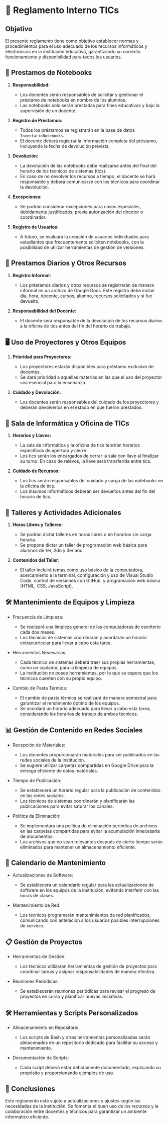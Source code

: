 # 📂 Reglamento Interno TICs

## Objetivo

El presente reglamento tiene como objetivo establecer normas y procedimientos para el uso adecuado de los recursos informáticos y electrónicos en la institución educativa, garantizando su correcto funcionamiento y disponibilidad para todos los usuarios.

## 📝 Prestamos de Notebooks

1. **Responsabilidad:**
   - Los docentes serán responsables de solicitar y gestionar el préstamo de notebooks en nombre de los alumnos.
   - Las notebooks solo serán prestadas para fines educativos y bajo la supervisión de un docente.

2. **Registro de Préstamos:**
   - Todos los préstamos se registrarán en la base de datos `InventarioNotebooks`.
   - El docente deberá registrar la información completa del préstamo, incluyendo la fecha de devolución prevista.

3. **Devolución:**
   - La devolución de las notebooks debe realizarse antes del final del horario de los técnicos de sistemas (tics).
   - En caso de no devolver los recursos a tiempo, el docente se hará responsable y deberá comunicarse con los técnicos para coordinar la devolución.

4. **Excepciones:**
   - Se podrán considerar excepciones para casos especiales, debidamente justificados, previa autorización del director o coordinador.

5. **Registro de Usuarios:**
   - A futuro, se evaluará la creación de usuarios individuales para estudiantes que frecuentemente soliciten notebooks, con la posibilidad de utilizar herramientas de gestión de versiones.

## 📆 Prestamos Diarios y Otros Recursos

1. **Registro Informal:**
   - Los préstamos diarios y otros recursos se registrarán de manera informal en un archivo de Google Docs. Este registro debe incluir día, hora, docente, cursos, alumno, recursos solicitados y si fue devuelto.

2. **Responsabilidad del Docente:**
   - El docente será responsable de la devolución de los recursos diarios a la oficina de tics antes del fin del horario de trabajo.

## 🖥 Uso de Proyectores y Otros Equipos

1. **Prioridad para Proyectores:**
   - Los proyectores estarán disponibles para préstamo exclusivo de docentes.
   - Se dará prioridad a aquellas materias en las que el uso del proyector sea esencial para la enseñanza.

2. **Cuidado y Devolución:**
   - Los docentes serán responsables del cuidado de los proyectores y deberán devolverlos en el estado en que fueron prestados.

## 🏫 Sala de Informática y Oficina de TICs

1. **Horarios y Llaves:**
   - La sala de informática y la oficina de tics tendrán horarios específicos de apertura y cierre.
   - Los tics serán los encargados de cerrar la sala con llave al finalizar su turno. En caso de relevos, la llave será transferida entre tics.

2. **Cuidado de Recursos:**
   - Los tics serán responsables del cuidado y carga de las notebooks en la oficina de tics.
   - Los insumos informáticos deberán ser devueltos antes del fin del horario de tics.

## 🚀 Talleres y Actividades Adicionales

1. **Horas Libres y Talleres:**
   - Se podrán dictar talleres en horas libres o en horarios sin carga horaria.
   - Se propone dictar un taller de programación web básica para alumnos de 1er, 2do y 3er año.

2. **Contenidos del Taller:**
   - El taller incluirá temas como uso básico de la computadora, acercamiento a la terminal, configuración y uso de Visual Studio Code, control de versiones con GitHub, y programación web básica (HTML, CSS, JavaScript).

## 🛠️ Mantenimiento de Equipos y Limpieza

- Frecuencia de Limpieza:
  - Se realizará una limpieza general de las computadoras de escritorio cada dos meses.
  - Los técnicos de sistemas coordinarán y acordarán un horario extracurricular para llevar a cabo esta tarea.

- Herramientas Necesarias:
  - Cada técnico de sistemas deberá traer sus propias herramientas, como un soplador, para la limpieza de equipos.
  - La institución no posee herramientas, por lo que se espera que los técnicos cuenten con su propio equipo.

- Cambio de Pasta Térmica:
  - El cambio de pasta térmica se realizará de manera semestral para garantizar el rendimiento óptimo de los equipos.
  - Se acordará un horario adecuado para llevar a cabo esta tarea, considerando los horarios de trabajo de ambos técnicos.

## 📊 Gestión de Contenido en Redes Sociales

- Recepción de Materiales:
  - Los docentes proporcionarán materiales para ser publicados en las redes sociales de la institución.
  - Se sugiere utilizar carpetas compartidas en Google Drive para la entrega eficiente de estos materiales.

- Tiempo de Publicación:
  - Se establecerá un horario regular para la publicación de contenidos en las redes sociales.
  - Los técnicos de sistemas coordinarán y planificarán las publicaciones para evitar saturar los canales.

- Política de Eliminación:
  - Se implementará una política de eliminación periódica de archivos en las carpetas compartidas para evitar la acumulación innecesaria de documentos.
  - Los archivos que no sean relevantes después de cierto tiempo serán eliminados para mantener un almacenamiento eficiente.

## 📅 Calendario de Mantenimiento

- Actualizaciones de Software:
  - Se establecerá un calendario regular para las actualizaciones de software en los equipos de la institución, evitando interferir con las horas de clases.

- Mantenimiento de Red:
  - Los técnicos programarán mantenimientos de red planificados, comunicando con antelación a los usuarios posibles interrupciones de servicio.

## 📋 Gestión de Proyectos

- Herramientas de Gestión:
  - Los técnicos utilizarán herramientas de gestión de proyectos para coordinar tareas y asignar responsabilidades de manera efectiva.

- Reuniones Periódicas:
  - Se establecerán reuniones periódicas para revisar el progreso de proyectos en curso y planificar nuevas iniciativas.

## 🛠️ Herramientas y Scripts Personalizados

- Almacenamiento en Repositorio:
  - Los scripts de Bash y otras herramientas personalizadas serán almacenados en un repositorio dedicado para facilitar su acceso y mantenimiento.

- Documentación de Scripts:
  - Cada script deberá estar debidamente documentado, explicando su propósito y proporcionando ejemplos de uso.

## 🎉 Conclusiones

Este reglamento está sujeto a actualizaciones y ajustes según las necesidades de la institución. Se fomenta el buen uso de los recursos y la colaboración entre docentes y técnicos para garantizar un ambiente informático eficiente.
